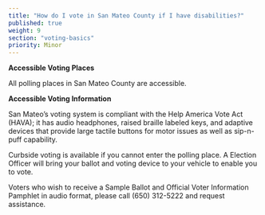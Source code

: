 ```yaml
---
title: "How do I vote in San Mateo County if I have disabilities?"
published: true
weight: 9
section: "voting-basics"
priority: Minor
---
```


**Accessible Voting Places**  

All polling places in San Mateo County are accessible.   

**Accessible Voting Information**  

San Mateo’s voting system is compliant with the Help America Vote Act (HAVA); it has audio headphones, raised braille labeled keys, and adaptive devices that provide large tactile buttons for motor issues as well as sip-n-puff capability.  

Curbside voting is available if you cannot enter the polling place. A Election Officer will bring your ballot and voting device to your vehicle to enable you to vote.  

Voters who wish to receive a Sample Ballot and Official Voter Information Pamphlet in audio format, please call (650) 312-5222 and request assistance.  
